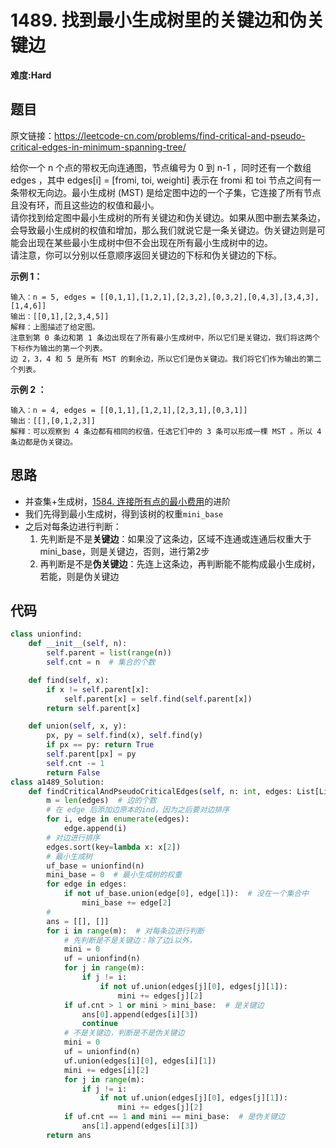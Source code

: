 # 1489. 找到最小生成树里的关键边和伪关键边
**难度:Hard**
## 题目
原文链接：https://leetcode-cn.com/problems/find-critical-and-pseudo-critical-edges-in-minimum-spanning-tree/

给你一个 n 个点的带权无向连通图，节点编号为 0 到 n-1 ，同时还有一个数组 edges ，其中 edges[i] = [fromi, toi, weighti] 表示在 fromi 和 toi 节点之间有一条带权无向边。最小生成树 (MST) 是给定图中边的一个子集，它连接了所有节点且没有环，而且这些边的权值和最小。  
请你找到给定图中最小生成树的所有关键边和伪关键边。如果从图中删去某条边，会导致最小生成树的权值和增加，那么我们就说它是一条关键边。伪关键边则是可能会出现在某些最小生成树中但不会出现在所有最小生成树中的边。  
请注意，你可以分别以任意顺序返回关键边的下标和伪关键边的下标。

**示例 1：**
```
输入：n = 5, edges = [[0,1,1],[1,2,1],[2,3,2],[0,3,2],[0,4,3],[3,4,3],[1,4,6]]
输出：[[0,1],[2,3,4,5]]
解释：上图描述了给定图。
注意到第 0 条边和第 1 条边出现在了所有最小生成树中，所以它们是关键边，我们将这两个下标作为输出的第一个列表。
边 2，3，4 和 5 是所有 MST 的剩余边，所以它们是伪关键边。我们将它们作为输出的第二个列表。
```
**示例 2 ：**
```
输入：n = 4, edges = [[0,1,1],[1,2,1],[2,3,1],[0,3,1]]
输出：[[],[0,1,2,3]]
解释：可以观察到 4 条边都有相同的权值，任选它们中的 3 条可以形成一棵 MST 。所以 4 条边都是伪关键边。
```

## 思路
* 并查集+生成树，[1584. 连接所有点的最小费用](https://github.com/czzbb/leetcode-python/blob/master/code/1584-%E8%BF%9E%E6%8E%A5%E6%89%80%E6%9C%89%E7%82%B9%E7%9A%84%E6%9C%80%E5%B0%8F%E8%B4%B9%E7%94%A8.md)的进阶
* 我们先得到最小生成树，得到该树的权重`mini_base`
* 之后对每条边进行判断：  
  1. 先判断是不是**关键边**：如果没了这条边，区域不连通或连通后权重大于mini_base，则是关键边，否则，进行第2步
  2. 再判断是不是**伪关键边**：先连上这条边，再判断能不能构成最小生成树，若能，则是伪关键边

## 代码
```python
class unionfind:
    def __init__(self, n):
        self.parent = list(range(n))
        self.cnt = n  # 集合的个数

    def find(self, x):
        if x != self.parent[x]:
            self.parent[x] = self.find(self.parent[x])
        return self.parent[x]

    def union(self, x, y):
        px, py = self.find(x), self.find(y)
        if px == py: return True
        self.parent[px] = py
        self.cnt -= 1
        return False
class a1489_Solution:
    def findCriticalAndPseudoCriticalEdges(self, n: int, edges: List[List[int]]) -> List[List[int]]:
        m = len(edges)  # 边的个数
        # 在 edge 后添加边原本的ind，因为之后要对边排序
        for i, edge in enumerate(edges):
            edge.append(i)
        # 对边进行排序
        edges.sort(key=lambda x: x[2])
        # 最小生成树
        uf_base = unionfind(n)
        mini_base = 0  # 最小生成树的权重
        for edge in edges:
            if not uf_base.union(edge[0], edge[1]):  # 没在一个集合中
                mini_base += edge[2]
        #
        ans = [[], []]
        for i in range(m):  # 对每条边进行判断
            # 先判断是不是关键边：除了边i以外，
            mini = 0
            uf = unionfind(n)
            for j in range(m):
                if j != i:
                    if not uf.union(edges[j][0], edges[j][1]):
                        mini += edges[j][2]
            if uf.cnt > 1 or mini > mini_base:  # 是关键边
                ans[0].append(edges[i][3])
                continue
            # 不是关键边，判断是不是伪关键边
            mini = 0
            uf = unionfind(n)
            uf.union(edges[i][0], edges[i][1])
            mini += edges[i][2]
            for j in range(m):
                if j != i:
                    if not uf.union(edges[j][0], edges[j][1]):
                        mini += edges[j][2]
            if uf.cnt == 1 and mini == mini_base:  # 是伪关键边
                ans[1].append(edges[i][3])
        return ans
```

